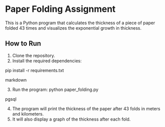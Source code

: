 # Paper Folding Assignment

This is a Python program that calculates the thickness of a piece of paper folded 43 times and visualizes the exponential growth in thickness.

## How to Run
1. Clone the repository.
2. Install the required dependencies:

pip install -r requirements.txt

markdown

3. Run the program:
python paper_folding.py

pgsql

4. The program will print the thickness of the paper after 43 folds in meters and kilometers.
5. It will also display a graph of the thickness after each fold.